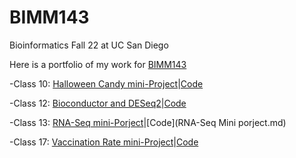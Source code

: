 # BIMM143
Bioinformatics Fall 22 at UC San Diego

Here is a portfolio of my work for [BIMM143](https://bioboot.github.io/bimm143_F22/)

-Class 10:  [Halloween Candy mini-Project](HalloweenMiniProject_Final.pdf)|[Code](HalloweenMiniproject.md)

-Class 12: [Bioconductor and DESeq2](https://github.com/jinsung98/BIMM143/blob/main/Class12.pdf)|[Code](https://github.com/jinsung98/BIMM143/blob/main/Class12.md)

-Class 13: [RNA-Seq mini-Porject](RNA-Seq-Mini-project.pdf)|[Code](RNA-Seq Mini porject.md)

-Class 17:  [Vaccination Rate mini-Project](Covid-19-Vax-rate.pdf)|[Code](Covid-19-Vax-rate.md)
